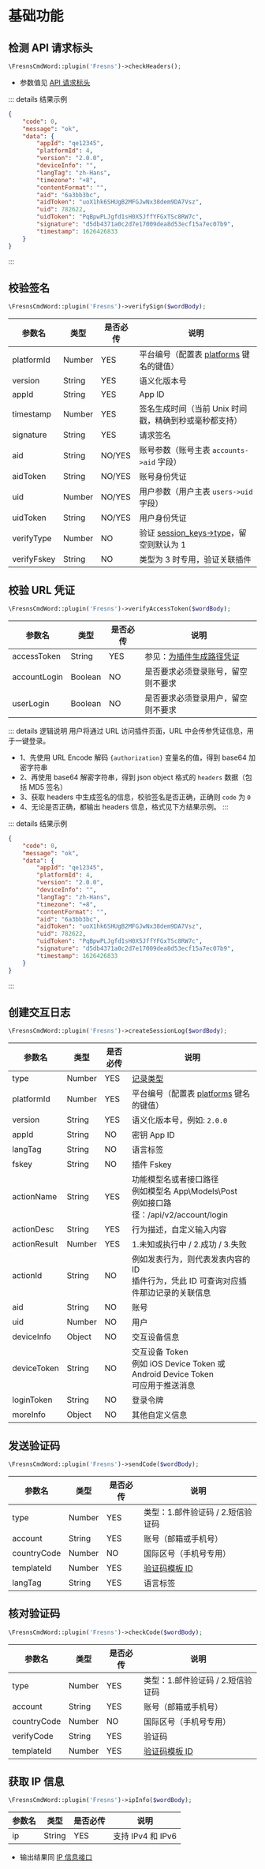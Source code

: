 # 基础功能

## 检测 API 请求标头

```php
\FresnsCmdWord::plugin('Fresns')->checkHeaders();
```

- 参数值见 [API 请求标头](../../api/headers.md)

::: details 结果示例
```json
{
    "code": 0,
    "message": "ok",
    "data": {
        "appId": "qe12345",
        "platformId": 4,
        "version": "2.0.0",
        "deviceInfo": "",
        "langTag": "zh-Hans",
        "timezone": "+8",
        "contentFormat": "",
        "aid": "6a3bb3bc",
        "aidToken": "uoX1hk6SHUgB2MFGJwNx38dem9DA7Vsz",
        "uid": 782622,
        "uidToken": "PqBpwPLJgfd1sH0X5JffYFGxTSc8RW7c",
        "signature": "d5db4371a0c2d7e17009dea8d53ecf15a7ec07b9",
        "timestamp": 1626426833
    }
}
```
:::

## 校验签名

```php
\FresnsCmdWord::plugin('Fresns')->verifySign($wordBody);
```
| 参数名 | 类型 | 是否必传 | 说明 |
| --- | --- | --- | --- |
| platformId | Number | YES | 平台编号（配置表 [platforms](../../database/dictionary/platforms.md) 键名的键值） |
| version | String | YES | 语义化版本号 |
| appId | String | YES | App ID |
| timestamp | Number | YES | 签名生成时间（当前 Unix 时间戳，精确到秒或毫秒都支持） |
| signature | String | YES | 请求签名 |
| aid | String | NO/YES | 账号参数（账号主表 `accounts->aid` 字段） |
| aidToken | String | NO/YES | 账号身份凭证 |
| uid | Number | NO/YES | 用户参数（用户主表 `users->uid` 字段） |
| uidToken | String | NO/YES | 用户身份凭证 |
| verifyType | Number | NO | 验证 [session_keys->type](../../database/systems/session-keys.md)，留空则默认为 1 |
| verifyFskey | String | NO | 类型为 3 时专用，验证关联插件 |

## 校验 URL 凭证

```php
\FresnsCmdWord::plugin('Fresns')->verifyAccessToken($wordBody);
```
| 参数名 | 类型 | 是否必传 | 说明 |
| --- | --- | --- | --- |
| accessToken | String | YES | 参见：[为插件生成路径凭证](../../extensions/callback/url-authorization.md) |
| accountLogin | Boolean | NO | 是否要求必须登录账号，留空则不要求 |
| userLogin | Boolean | NO | 是否要求必须登录用户，留空则不要求 |

::: details 逻辑说明
用户将通过 URL 访问插件页面，URL 中会传参凭证信息，用于一键登录。

- 1、先使用 URL Encode 解码 `{authorization}` 变量名的值，得到 base64 加密字符串
- 2、再使用 base64 解密字符串，得到 json object 格式的 `headers` 数据（包括 MD5 签名）
- 3、获取 headers 中生成签名的信息，校验签名是否正确，正确则 `code` 为 `0`
- 4、无论是否正确，都输出 headers 信息，格式见下方结果示例。
:::

::: details 结果示例
```json
{
    "code": 0,
    "message": "ok",
    "data": {
        "appId": "qe12345",
        "platformId": 4,
        "version": "2.0.0",
        "deviceInfo": "",
        "langTag": "zh-Hans",
        "timezone": "+8",
        "contentFormat": "",
        "aid": "6a3bb3bc",
        "aidToken": "uoX1hk6SHUgB2MFGJwNx38dem9DA7Vsz",
        "uid": 782622,
        "uidToken": "PqBpwPLJgfd1sH0X5JffYFGxTSc8RW7c",
        "signature": "d5db4371a0c2d7e17009dea8d53ecf15a7ec07b9",
        "timestamp": 1626426833
    }
}
```
:::

## 创建交互日志

```php
\FresnsCmdWord::plugin('Fresns')->createSessionLog($wordBody);
```
| 参数名 | 类型 | 是否必传 | 说明 |
| --- | --- | --- | --- |
| type | Number | YES | [记录类型](../../database/systems/session-logs.md#日志类型-type) |
| platformId | Number | YES | 平台编号（配置表 [platforms](../../database/dictionary/platforms.md) 键名的键值） |
| version | String | YES | 语义化版本号，例如: `2.0.0` |
| appId | String | NO | 密钥 App ID |
| langTag | String | NO | 语言标签 |
| fskey | String | NO | 插件 Fskey |
| actionName | String | YES | 功能模型名或者接口路径<br>例如模型名 App\Models\Post<br>例如接口路径：/api/v2/account/login |
| actionDesc | String | YES | 行为描述，自定义输入内容 |
| actionResult | Number | YES | 1.未知或执行中 / 2.成功 / 3.失败 |
| actionId | String | NO | 例如发表行为，则代表发表内容的 ID<br>插件行为，凭此 ID 可查询对应插件那边记录的关联信息 |
| aid | String | NO | 账号 |
| uid | Number | NO | 用户 |
| deviceInfo | Object | NO | 交互设备信息 |
| deviceToken | String | NO | 交互设备 Token<br>例如 iOS Device Token 或 Android Device Token<br>可应用于推送消息 |
| loginToken | String | NO | 登录令牌 |
| moreInfo | Object | NO | 其他自定义信息 |

## 发送验证码

```php
\FresnsCmdWord::plugin('Fresns')->sendCode($wordBody);
```
| 参数名 | 类型 | 是否必传 | 说明 |
| --- | --- | --- | --- |
| type | Number | YES | 类型：1.邮件验证码 / 2.短信验证码 |
| account | String | YES | 账号（邮箱或手机号） |
| countryCode | Number | NO | 国际区号（手机号专用） |
| templateId | Number | YES | [验证码模板 ID](../../database/keyname/send.md#验证码模板设置) |
| langTag | String | YES | 语言标签 |

## 核对验证码

```php
\FresnsCmdWord::plugin('Fresns')->checkCode($wordBody);
```
| 参数名 | 类型 | 是否必传 | 说明 |
| --- | --- | --- | --- |
| type | Number | YES | 类型：1.邮件验证码 / 2.短信验证码 |
| account | String | YES | 账号（邮箱或手机号） |
| countryCode | Number | NO | 国际区号（手机号专用） |
| verifyCode | String | YES | 验证码 |
| templateId | Number | YES | [验证码模板 ID](../../database/keyname/send.md#验证码模板设置) |

## 获取 IP 信息

```php
\FresnsCmdWord::plugin('Fresns')->ipInfo($wordBody);
```
| 参数名 | 类型 | 是否必传 | 说明 |
| --- | --- | --- | --- |
| ip | String | YES | 支持 IPv4 和 IPv6 |

- 输出结果同 [IP 信息接口](../../api/common/ip-info.md)
